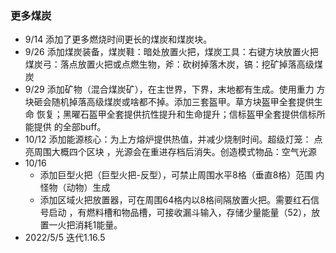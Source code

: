 ### 更多煤炭

* 9/14 添加了更多燃烧时间更长的煤炭和煤炭块。
* 9/26 添加煤炭装备，煤炭鞋：暗处放置火把，煤炭工具：右键方块放置火把
煤炭弓：落点放置火把或点燃生物，斧：砍树掉落木炭，镐：挖矿掉落高级煤炭
* 9/29 添加矿物（混合煤炭矿），在主世界，下界，末地都有生成。使用重力
方块砸会随机掉落高级煤炭或啥都不掉。添加三套盔甲。草方块盔甲全套提供生命
恢复；黑曜石盔甲全套提供抗性提升和生命提升；信标盔甲全套提供信标所能提供
的全部buff。
* 10/12 添加能源核心：为上方熔炉提供热值，并减少烧制时间。超级灯笼：
点亮周围大概四个区块 ，光源会在重进存档后消失。创造模式物品：空气光源
* 10/16 
    * 添加巨型火把（巨型火把-反型），可禁止周围水平8格（垂直8格）范围
内怪物（动物）生成
    * 添加区域火把放置器，可在周围64格内以8格间隔放置火把。需要红石信号启动
，有燃料槽和物品槽，可接收漏斗输入，存储少量能量（52），放置一火把消耗1能量。
* 2022/5/5 迭代1.16.5
